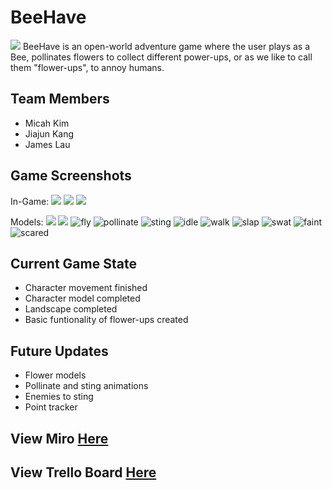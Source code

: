 # BeeHave
<img class="ui huge middle image" src="images/main_menu.png">
BeeHave is an open-world adventure game where the user plays as a Bee, pollinates flowers to collect different power-ups, or as we like to call them "flower-ups", to annoy humans.

## Team Members
- Micah Kim
- Jiajun Kang
- James Lau

## Game Screenshots
In-Game:
<img class="ui huge middle image" src="../images/game-v1-1.png">
<img class="ui huge middle image" src="../images/game-v1-2.png">
<img class="ui huge middle image" src="../images/game-v1-3.png">

Models:
<img class="ui huge middle image" src="../images/bee-model-1.png">
<img class="ui huge middle image" src="../images/bee-model-2.png">
![fly](https://github.com/JiajunK/BeeHave/blob/main/images/fly.gif)
![pollinate](https://github.com/JiajunK/BeeHave/blob/main/images/pollinate.gif)
![sting](https://github.com/JiajunK/BeeHave/blob/main/images/sting.gif)
![idle](https://github.com/JiajunK/BeeHave/blob/main/images/idle.gif)
![walk](https://github.com/JiajunK/BeeHave/blob/main/images/walk.gif)
![slap](https://github.com/JiajunK/BeeHave/blob/main/images/slap.gif)
![swat](https://github.com/JiajunK/BeeHave/blob/main/images/swat.gif)
![faint](https://github.com/JiajunK/BeeHave/blob/main/images/faint.gif)
![scared](https://github.com/JiajunK/BeeHave/blob/main/images/scared.gif)

## Current Game State
- Character movement finished
- Character model completed
- Landscape completed
- Basic funtionality of flower-ups created

## Future Updates
- Flower models
- Pollinate and sting animations
- Enemies to sting
- Point tracker

## View Miro <a href="https://miro.com/app/board/o9J_lSn7fj4=/">Here</a> 

## View Trello Board <a href="https://trello.com/b/Qbd5DfBi/bee-simulator">Here</a>


